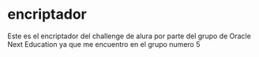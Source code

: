 # encriptador
Este es el encriptador del challenge de alura por parte del grupo de Oracle Next Education ya que me encuentro en el grupo numero 5

